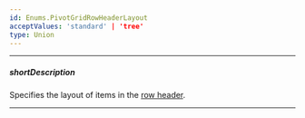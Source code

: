 ```yaml
---
id: Enums.PivotGridRowHeaderLayout
acceptValues: 'standard' | 'tree'
type: Union
---
```

---
##### shortDescription
Specifies the layout of items in the [row header](/Documentation/Guide/UI_Components/PivotGrid/Visual_Elements/#Headers).

---
<!--
dxPivotGridOptions.rowHeaderLayout(10 UI Components\dxPivotGrid\1 Configuration\rowHeaderLayout.md)(ui\pivot_grid.d.ts)
-->